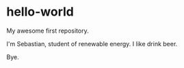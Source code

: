 # hello-world

My awesome first repository.

I'm Sebastian, student of renewable energy.
I like drink beer.

Bye.
